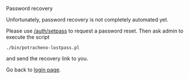 Password recovery

Unfortunately, password recovery is not completely automated yet.

Please use [/auth/setpass](/auth/setpass) to request a password reset.
Then ask admin to execute the script

<code>./bin/potracheno-lostpass.pl <your potracheno url></code>

and send the recovery link to you.

Go back to [login page](/login).
